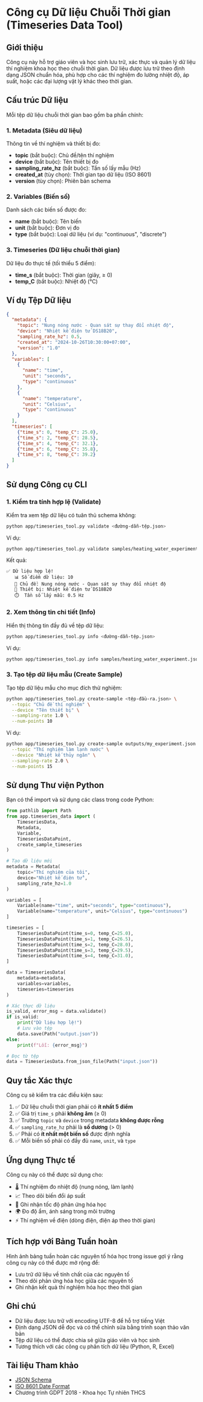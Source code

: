# Công cụ Dữ liệu Chuỗi Thời gian (Timeseries Data Tool)

## Giới thiệu

Công cụ này hỗ trợ giáo viên và học sinh lưu trữ, xác thực và quản lý dữ liệu thí nghiệm khoa học theo chuỗi thời gian. Dữ liệu được lưu trữ theo định dạng JSON chuẩn hóa, phù hợp cho các thí nghiệm đo lường nhiệt độ, áp suất, hoặc các đại lượng vật lý khác theo thời gian.

## Cấu trúc Dữ liệu

Mỗi tệp dữ liệu chuỗi thời gian bao gồm ba phần chính:

### 1. Metadata (Siêu dữ liệu)
Thông tin về thí nghiệm và thiết bị đo:
- **topic** (bắt buộc): Chủ đề/tên thí nghiệm
- **device** (bắt buộc): Tên thiết bị đo
- **sampling_rate_hz** (bắt buộc): Tần số lấy mẫu (Hz)
- **created_at** (tùy chọn): Thời gian tạo dữ liệu (ISO 8601)
- **version** (tùy chọn): Phiên bản schema

### 2. Variables (Biến số)
Danh sách các biến số được đo:
- **name** (bắt buộc): Tên biến
- **unit** (bắt buộc): Đơn vị đo
- **type** (bắt buộc): Loại dữ liệu (ví dụ: "continuous", "discrete")

### 3. Timeseries (Dữ liệu chuỗi thời gian)
Dữ liệu đo thực tế (tối thiểu 5 điểm):
- **time_s** (bắt buộc): Thời gian (giây, ≥ 0)
- **temp_C** (bắt buộc): Nhiệt độ (°C)

## Ví dụ Tệp Dữ liệu

```json
{
  "metadata": {
    "topic": "Nung nóng nước - Quan sát sự thay đổi nhiệt độ",
    "device": "Nhiệt kế điện tử DS18B20",
    "sampling_rate_hz": 0.5,
    "created_at": "2024-10-26T10:30:00+07:00",
    "version": "1.0"
  },
  "variables": [
    {
      "name": "time",
      "unit": "seconds",
      "type": "continuous"
    },
    {
      "name": "temperature",
      "unit": "Celsius",
      "type": "continuous"
    }
  ],
  "timeseries": [
    {"time_s": 0, "temp_C": 25.0},
    {"time_s": 2, "temp_C": 28.5},
    {"time_s": 4, "temp_C": 32.1},
    {"time_s": 6, "temp_C": 35.8},
    {"time_s": 8, "temp_C": 39.2}
  ]
}
```

## Sử dụng Công cụ CLI

### 1. Kiểm tra tính hợp lệ (Validate)

Kiểm tra xem tệp dữ liệu có tuân thủ schema không:

```bash
python app/timeseries_tool.py validate <đường-dẫn-tệp.json>
```

Ví dụ:
```bash
python app/timeseries_tool.py validate samples/heating_water_experiment.json
```

Kết quả:
```
✅ Dữ liệu hợp lệ!
   📊 Số điểm dữ liệu: 10
   🔬 Chủ đề: Nung nóng nước - Quan sát sự thay đổi nhiệt độ
   📱 Thiết bị: Nhiệt kế điện tử DS18B20
   ⏱️  Tần số lấy mẫu: 0.5 Hz
```

### 2. Xem thông tin chi tiết (Info)

Hiển thị thông tin đầy đủ về tệp dữ liệu:

```bash
python app/timeseries_tool.py info <đường-dẫn-tệp.json>
```

Ví dụ:
```bash
python app/timeseries_tool.py info samples/heating_water_experiment.json
```

### 3. Tạo tệp dữ liệu mẫu (Create Sample)

Tạo tệp dữ liệu mẫu cho mục đích thử nghiệm:

```bash
python app/timeseries_tool.py create-sample <tệp-đầu-ra.json> \
  --topic "Chủ đề thí nghiệm" \
  --device "Tên thiết bị" \
  --sampling-rate 1.0 \
  --num-points 10
```

Ví dụ:
```bash
python app/timeseries_tool.py create-sample outputs/my_experiment.json \
  --topic "Thí nghiệm làm lạnh nước" \
  --device "Nhiệt kế thủy ngân" \
  --sampling-rate 2.0 \
  --num-points 15
```

## Sử dụng Thư viện Python

Bạn có thể import và sử dụng các class trong code Python:

```python
from pathlib import Path
from app.timeseries_data import (
    TimeseriesData,
    Metadata,
    Variable,
    TimeseriesDataPoint,
    create_sample_timeseries
)

# Tạo dữ liệu mới
metadata = Metadata(
    topic="Thí nghiệm của tôi",
    device="Nhiệt kế điện tử",
    sampling_rate_hz=1.0
)

variables = [
    Variable(name="time", unit="seconds", type="continuous"),
    Variable(name="temperature", unit="Celsius", type="continuous")
]

timeseries = [
    TimeseriesDataPoint(time_s=0, temp_C=25.0),
    TimeseriesDataPoint(time_s=1, temp_C=26.5),
    TimeseriesDataPoint(time_s=2, temp_C=28.0),
    TimeseriesDataPoint(time_s=3, temp_C=29.5),
    TimeseriesDataPoint(time_s=4, temp_C=31.0),
]

data = TimeseriesData(
    metadata=metadata,
    variables=variables,
    timeseries=timeseries
)

# Xác thực dữ liệu
is_valid, error_msg = data.validate()
if is_valid:
    print("Dữ liệu hợp lệ!")
    # Lưu vào tệp
    data.save(Path("output.json"))
else:
    print(f"Lỗi: {error_msg}")

# Đọc từ tệp
data = TimeseriesData.from_json_file(Path("input.json"))
```

## Quy tắc Xác thực

Công cụ sẽ kiểm tra các điều kiện sau:

1. ✅ Dữ liệu chuỗi thời gian phải có **ít nhất 5 điểm**
2. ✅ Giá trị `time_s` phải **không âm** (≥ 0)
3. ✅ Trường `topic` và `device` trong metadata **không được rỗng**
4. ✅ `sampling_rate_hz` phải là **số dương** (> 0)
5. ✅ Phải có **ít nhất một biến số** được định nghĩa
6. ✅ Mỗi biến số phải có đầy đủ `name`, `unit`, và `type`

## Ứng dụng Thực tế

Công cụ này có thể được sử dụng cho:

- 🌡️ Thí nghiệm đo nhiệt độ (nung nóng, làm lạnh)
- 📈 Theo dõi biến đổi áp suất
- 🔬 Ghi nhận tốc độ phản ứng hóa học
- 🌍 Đo độ ẩm, ánh sáng trong môi trường
- ⚡ Thí nghiệm về điện (dòng điện, điện áp theo thời gian)

## Tích hợp với Bảng Tuần hoàn

Hình ảnh bảng tuần hoàn các nguyên tố hóa học trong issue gợi ý rằng công cụ này có thể được mở rộng để:
- Lưu trữ dữ liệu về tính chất của các nguyên tố
- Theo dõi phản ứng hóa học giữa các nguyên tố
- Ghi nhận kết quả thí nghiệm hóa học theo thời gian

## Ghi chú

- Dữ liệu được lưu trữ với encoding UTF-8 để hỗ trợ tiếng Việt
- Định dạng JSON dễ đọc và có thể chỉnh sửa bằng trình soạn thảo văn bản
- Tệp dữ liệu có thể được chia sẻ giữa giáo viên và học sinh
- Tương thích với các công cụ phân tích dữ liệu (Python, R, Excel)

## Tài liệu Tham khảo

- [JSON Schema](http://json-schema.org/draft-07/schema)
- [ISO 8601 Date Format](https://en.wikipedia.org/wiki/ISO_8601)
- Chương trình GDPT 2018 - Khoa học Tự nhiên THCS
